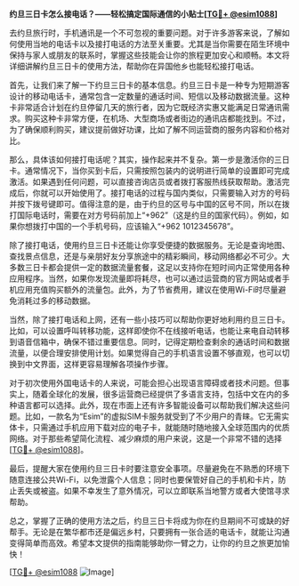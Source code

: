 **约旦三日卡怎么接电话？——轻松搞定国际通信的小贴士[[TG💪+ @esim1088](https://t.me/s/esim1088)]**

去约旦旅行时，手机通讯是一个不可忽视的重要问题。对于许多游客来说，了解如何使用当地的电话卡以及接打电话的方法至关重要。尤其是当你需要在陌生环境中保持与家人或朋友的联系时，掌握这些技能会让你的旅程更加安心和顺畅。本文将详细讲解约旦三日卡的使用方法，帮助你在异国他乡也能轻松接打电话。

首先，让我们来了解一下约旦三日卡的基本信息。约旦三日卡是一种专为短期游客设计的移动电话卡，通常包含一定数量的通话时间、短信以及移动数据流量。这种卡非常适合计划在约旦停留几天的旅行者，因为它既经济实惠又能满足日常通讯需求。购买这种卡非常方便，在机场、大型商场或者街边的通讯店都能找到。不过，为了确保顺利购买，建议提前做好功课，比如了解不同运营商的服务内容和价格对比。

那么，具体该如何接打电话呢？其实，操作起来并不复杂。第一步是激活你的三日卡。通常情况下，当你买到卡后，只需按照包装内的说明进行简单的设置即可完成激活。如果遇到任何问题，可以直接咨询店员或者拨打客服热线获取帮助。激活完成后，你就可以开始使用了。接打电话的过程与国内类似，只需要输入对方的号码并按下拨号键即可。值得注意的是，由于约旦的区号与中国的区号不同，所以在拨打国际电话时，需要在对方号码前加上“+962”（这是约旦的国家代码）。例如，如果你想拨打中国的一个手机号码，应该输入“+962 1012345678”。

除了接打电话，使用约旦三日卡还能让你享受便捷的数据服务。无论是查询地图、查找景点信息，还是与亲朋好友分享旅途中的精彩瞬间，移动网络都必不可少。大多数三日卡都会提供一定的数据流量套餐，这足以支持你在短时间内正常使用各种应用程序。当然，如果你发现流量即将耗尽，也可以通过运营商的官方网站或者手机应用充值购买额外的流量包。此外，为了节省费用，建议在使用Wi-Fi时尽量避免消耗过多的移动数据。

当然，除了接打电话和上网，还有一些小技巧可以帮助你更好地利用约旦三日卡。比如，可以设置呼叫转移功能，这样即使你不在线接听电话，也能让来电自动转移到语音信箱中，确保不错过重要信息。同时，记得定期检查剩余的通话时间和数据流量，以便合理安排使用计划。如果觉得自己的手机语言设置不够直观，也可以切换到中文界面，这样更容易理解各项操作步骤。

对于初次使用外国电话卡的人来说，可能会担心出现语言障碍或者技术问题。但事实上，随着全球化的发展，很多运营商已经提供了多语言支持，包括中文在内的多种语言都可以选择。此外，现在市面上还有许多智能设备可以帮助我们解决这些问题。比如，一款名为“Esim”的虚拟SIM卡服务就受到了不少用户的青睐。它无需实体卡，只需通过手机应用下载对应的电子卡，就能随时随地接入全球范围内的优质网络。对于那些希望简化流程、减少麻烦的用户来说，这是一个非常不错的选择[[TG💪+ @esim1088](https://t.me/s/esim1088)]。

最后，提醒大家在使用约旦三日卡时要注意安全事项。尽量避免在不熟悉的环境下随意连接公共Wi-Fi，以免泄露个人信息；同时也要保管好自己的手机和卡片，防止丢失或被盗。如果不幸发生了意外情况，可以立即联系当地警方或者大使馆寻求帮助。

总之，掌握了正确的使用方法之后，约旦三日卡将成为你在约旦期间不可或缺的好帮手。无论是在繁华都市还是偏远乡村，只要拥有一张合适的电话卡，就能让沟通变得简单而高效。希望本文提供的指南能够助你一臂之力，让你的约旦之旅更加愉快！

[[TG💪+ @esim1088](https://t.me/s/esim1088) ![Image](https://i.postimg.cc/4NQfJmqS/Snipaste-2025-05-13-00-14-12.png)]